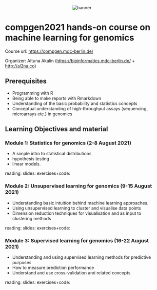 <a name="logo"/>
<div align="center">
<img src="https://bioinformatics.mdc-berlin.de/compgen/2021/img/banner.png" alt="banner"  ></img>
</a>
</div>

# compgen2021 hands-on course on machine learning for genomics

Course url: https://compgen.mdc-berlin.de/ 

Organizer: Altuna Akalin (https://bioinformatics.mdc-berlin.de/ + http://al2na.co)

## Prerequisites 
- Programming with R
- Being able to make reports with Rmarkdown
- Understanding of the basic probability and statistics concepts 
- Conceptual understanding of high-throughput assays (sequencing, microarrays etc.) in genomics 

## Learning Objectives and material 

### Module 1: Statistics for genomics (2-8 August 2021)
- A simple intro to statistical distributions
- hypothesis testing
- linear models.

reading:
slides:
exercises+code: 

### Module 2: Unsupervised learning for genomics (9-15 August 2021)
- Understanding basic intuition behind machine learning approaches. 
- Using unsupervised learning to cluster and visualise data points
- Dimension reduction techniques for visualisation and as input to clustering methods

reading:
slides:
exercises+code: 


### Module 3: Supervised learning for genomics (16-22 August 2021)
- Understanding and using supervised learning methods for predictive purposes
- How to measure prediction performance
- Understand and use cross-validation and related concepts

reading:
slides:
exercises+code: 
